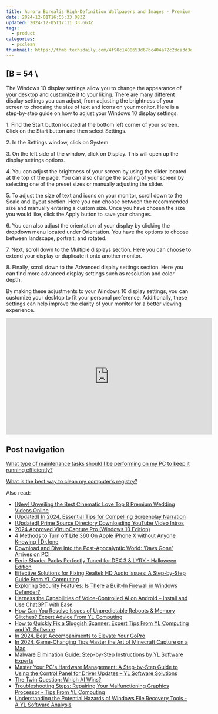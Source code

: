 ```yaml
---
title: Aurora Borealis High-Definition Wallpapers and Images - Premium Collection by YL Computing
date: 2024-12-01T16:55:33.083Z
updated: 2024-12-05T17:11:33.663Z
tags:
  - product
categories:
  - pcclean
thumbnail: https://thmb.techidaily.com/4f90c1408653d67bc404a72c2dca3d3d52e3a294965755306154ed4cda4187a3.png
---
```


## \[B = 54 \

The Windows 10 display settings allow you to change the appearance of your desktop and customize it to your liking. There are many different display settings you can adjust, from adjusting the brightness of your screen to choosing the size of text and icons on your monitor. Here is a step-by-step guide on how to adjust your Windows 10 display settings. 

1\. Find the Start button located at the bottom left corner of your screen. Click on the Start button and then select Settings.

2\. In the Settings window, click on System.

3\. On the left side of the window, click on Display. This will open up the display settings options. 

4\. You can adjust the brightness of your screen by using the slider located at the top of the page. You can also change the scaling of your screen by selecting one of the preset sizes or manually adjusting the slider.

5\. To adjust the size of text and icons on your monitor, scroll down to the Scale and layout section. Here you can choose between the recommended size and manually entering a custom size. Once you have chosen the size you would like, click the Apply button to save your changes.

6\. You can also adjust the orientation of your display by clicking the dropdown menu located under Orientation. You have the options to choose between landscape, portrait, and rotated.

7\. Next, scroll down to the Multiple displays section. Here you can choose to extend your display or duplicate it onto another monitor.

8\. Finally, scroll down to the Advanced display settings section. Here you can find more advanced display settings such as resolution and color depth. 

By making these adjustments to your Windows 10 display settings, you can customize your desktop to fit your personal preference. Additionally, these settings can help improve the clarity of your monitor for a better viewing experience.

<!-- affiliate ads begin -->
<iframe width="560" height="315" src="https://www.youtube.com/embed/2ipTu54inBo?si=gRegjvtVq5gm_PHo" title="YouTube video player" frameborder="0" allow="accelerometer; autoplay; clipboard-write; encrypted-media; gyroscope; picture-in-picture; web-share" referrerpolicy="strict-origin-when-cross-origin" allowfullscreen></iframe>
<!-- affiliate ads end -->

## Post navigation

[What type of maintenance tasks should I be performing on my PC to keep it running efficiently?](https://tools.techidaily.com/pcclean/products/)

[What is the best way to clean my computer’s registry?](https://tools.techidaily.com/pcclean/products/)

<ins class="adsbygoogle"
     style="display:block"
     data-ad-format="autorelaxed"
     data-ad-client="ca-pub-7571918770474297"
     data-ad-slot="1223367746"></ins>

<ins class="adsbygoogle"
     style="display:block"
     data-ad-client="ca-pub-7571918770474297"
     data-ad-slot="8358498916"
     data-ad-format="auto"
     data-full-width-responsive="true"></ins>

<span class="atpl-alsoreadstyle">Also read:</span>
<div><ul>
<li><a href="https://facebook-record-videos.techidaily.com/new-unveiling-the-best-cinematic-love-top-8-premium-wedding-videos-online/"><u>[New] Unveiling the Best Cinematic Love Top 8 Premium Wedding Videos Online</u></a></li>
<li><a href="https://article-files.techidaily.com/updated-in-2024-essential-tips-for-compelling-screenplay-narration/"><u>[Updated] In 2024, Essential Tips for Compelling Screenplay Narration</u></a></li>
<li><a href="https://facebook-video-share.techidaily.com/updated-prime-source-directory-downloading-youtube-video-intros/"><u>[Updated] Prime Source Directory Downloading YouTube Video Intros</u></a></li>
<li><a href="https://screen-mirroring-recording.techidaily.com/2024-approved-virtuocapture-pro-windows-10-edition/"><u>2024 Approved VirtuoCapture Pro (Windows 10 Edition)</u></a></li>
<li><a href="https://location-fake.techidaily.com/4-methods-to-turn-off-life-360-on-apple-iphone-x-without-anyone-knowing-drfone-by-drfone-virtual-ios/"><u>4 Methods to Turn off Life 360 On Apple iPhone X without Anyone Knowing | Dr.fone</u></a></li>
<li><a href="https://win-blog.techidaily.com/1723012150791-download-and-dive-into-the-post-apocalyptic-world-days-gone-arrives-on-pc/"><u>Download and Dive Into the Post-Apocalyptic World: 'Days Gone' Arrives on PC!</u></a></li>
<li><a href="https://discover-bits.techidaily.com/eerie-shader-packs-perfectly-tuned-for-dex-3-and-lyrx-halloween-edition/"><u>Eerie Shader Packs Perfectly Tuned for DEX 3 & LYRX - Halloween Edition</u></a></li>
<li><a href="https://discover-bits.techidaily.com/effective-solutions-for-fixing-realtek-hd-audio-issues-a-step-by-step-guide-from-yl-computing/"><u>Effective Solutions for Fixing Realtek HD Audio Issues: A Step-by-Step Guide From YL Computing</u></a></li>
<li><a href="https://discover-bits.techidaily.com/exploring-security-features-is-there-a-built-in-firewall-in-windows-defender/"><u>Exploring Security Features: Is There a Built-In Firewall in Windows Defender?</u></a></li>
<li><a href="https://tech-haven.techidaily.com/harness-the-capabilities-of-voice-controlled-ai-on-android-install-and-use-chatgpt-with-ease/"><u>Harness the Capabilities of Voice-Controlled AI on Android – Install and Use ChatGPT with Ease</u></a></li>
<li><a href="https://discover-bits.techidaily.com/how-can-you-resolve-issues-of-unpredictable-reboots-and-memory-glitches-expert-advice-from-yl-computing/"><u>How Can You Resolve Issues of Unpredictable Reboots & Memory Glitches? Expert Advice From YL Computing</u></a></li>
<li><a href="https://discover-bits.techidaily.com/how-to-quickly-fix-a-sluggish-scanner-expert-tips-from-yl-computing-and-yl-software/"><u>How to Quickly Fix a Sluggish Scanner: Expert Tips From YL Computing and YL Software</u></a></li>
<li><a href="https://extra-tips.techidaily.com/in-2024-best-accompaniments-to-elevate-your-gopro/"><u>In 2024, Best Accompaniments to Elevate Your GoPro</u></a></li>
<li><a href="https://screen-recording.techidaily.com/in-2024-game-changing-tips-master-the-art-of-minecraft-capture-on-a-mac/"><u>In 2024, Game-Changing Tips Master the Art of Minecraft Capture on a Mac</u></a></li>
<li><a href="https://discover-bits.techidaily.com/malware-elimination-guide-step-by-step-instructions-by-yl-software-experts/"><u>Malware Elimination Guide: Step-by-Step Instructions by YL Software Experts</u></a></li>
<li><a href="https://discover-bits.techidaily.com/master-your-pcs-hardware-management-a-step-by-step-guide-to-using-the-control-panel-for-driver-updates-yl-software-solutions/"><u>Master Your PC's Hardware Management: A Step-by-Step Guide to Using the Control Panel for Driver Updates – YL Software Solutions</u></a></li>
<li><a href="https://tech-hub.techidaily.com/the-twin-question-which-ai-wins/"><u>The Twin Question: Which AI Wins?</u></a></li>
<li><a href="https://discover-bits.techidaily.com/troubleshooting-steps-repairing-your-malfunctioning-graphics-processor-tips-from-yl-computing/"><u>Troubleshooting Steps: Repairing Your Malfunctioning Graphics Processor - Tips From YL Computing</u></a></li>
<li><a href="https://discover-bits.techidaily.com/understanding-the-potential-hazards-of-windows-file-recovery-tools-a-yl-software-analysis/"><u>Understanding the Potential Hazards of Windows File Recovery Tools - A YL Software Analysis</u></a></li>
</ul></div>

